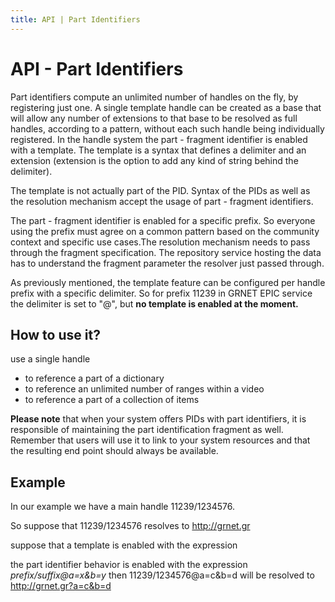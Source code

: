 ```yaml
---
title: API | Part Identifiers
---
```


# API - Part Identifiers
Part identifiers compute an unlimited number of handles on the fly, by registering just one. A single template handle can be created as a base that will allow any number of extensions to that base to be resolved as full handles, according to a pattern, without each such handle being individually registered.  In the handle system the part - fragment identifier is enabled with a template. The template is a syntax that defines a delimiter and an extension (extension is the option to add any kind of string behind the delimiter). 

The template is not actually part of the PID. Syntax of the PIDs as well as the resolution mechanism accept the usage of part - fragment identifiers.

The part - fragment identifier is enabled for a specific prefix. So everyone using the prefix must agree on a common pattern based on the community context and specific use cases.The resolution mechanism needs to pass through the fragment specification. The repository service hosting the data has to understand the fragment parameter the resolver just passed through.

As previously mentioned,  the template feature can be configured per handle prefix with a specific delimiter. So for prefix 11239 in GRNET EPIC service the delimiter is set to "@", but <strong>no template is enabled at the moment.</strong> 

## How to use it?
use a single handle
<ul>
<li>to reference a part of a dictionary</li>
<li>to reference an unlimited number of ranges within a video</li>
<li>to reference a part of a collection of items</li>
</ul>

<strong>Please note</strong>  that when your system offers PIDs with part identifiers, it is responsible of maintaining the part identification fragment as well. Remember that users will use it to link to your system resources and that the resulting end point should always be available.

## Example
In our example we have a main handle 11239/1234576. 

So suppose that 11239/1234576 resolves to http://grnet.gr 

suppose that a template  is enabled with the expression

the part identifier behavior is enabled with the expression 
  <i>prefix/suffix@a=x&b=y</i>
then 
 11239/1234576@a=c&b=d  will be resolved to http://grnet.gr?a=c&b=d


